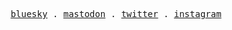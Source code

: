 <p align="center">
  <samp>
    <a href="https://bsky.app/profile/moozon.bsky.social">bluesky</a> .
    <a href="https://mastodon.social/@Moozon">mastodon</a> .
    <a href="https://twitter.com/Moozon_Wei">twitter</a> .
    <a href="https://instagram.com/moozon_wei">instagram</a>
  </samp>
</p>
